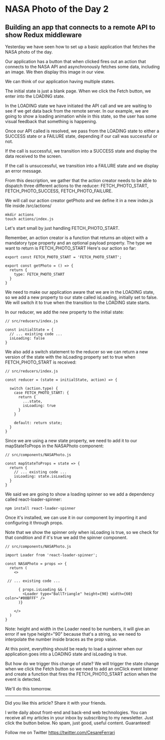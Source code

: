 # NASA Photo of the Day 2
## Building an app that connects to a remote API to show Redux middleware

Yesterday we have seen how to set up a basic application that fetches the NASA photo of the day.

Our application has a button that when clicked fires out an action that connects to the NASA API and asynchronously fetches some data, including an image.  We then display this image in our view.

We can think of our application having multiple states.

The initial state is just a blank page. 
When we click the Fetch button, we enter into the LOADING state.

In the LOADING state we have initiated the API call and we are waiting to see if we get data back from the remote server.
In our example, we are going to show a loading animation while in this state, so the user has some visual feedback that something is happening.

Once our API called is resolved, we pass from the LOADING state to either a SUCCESS state or a FAILURE state, depending if our call was successful or not.

If the call is successful, we transition into a SUCCESS state and display the data received to the screen.

If the call is unsuccessful, we transition into a FAILURE state and we display an error message.

From this description, we gather that the action creator needs to be able to dispatch three different actions to the reducer: FETCH_PHOTO_START, FETCH_PHOTO_SUCCESS, FETCH_PHOTO_FAILURE.

We will call our action creator getPhoto and we define it in a new index.js file inside /src/actions/

```
mkdir actions
touch actions/index.js
```

Let's start small by just handling FETCH_PHOTO_START.


Remember, an action creator is a function that returns an object with a mandatory type property and an optional payload property.
The type we want to return is FETCH_PHOTO_START
Here's our action so far:

```
export const FETCH_PHOTO_START = 'FETCH_PHOTO_START';

export const getPhoto = () => {
  return {
    type: FETCH_PHOTO_START
  }
}
```

We need to make our application aware that we are in the LOADING state, so we add a new property to our state called isLoading, initially set to false. We will switch it to true when the transition to the LOADING state starts.

In our reducer, we add the new property to the initial state:

```
// src/reducers/index.js

const initialState = {
  // ... existing code ...
  isLoading: false
}
```

We also add a switch statement to the reducer so we can return a new version of the state with the isLoading property set to true when FETCH_PHOTO_START is received:

```
// src/reducers/index.js

const reducer = (state = initialState, action) => {

  switch (action.type) {
    case FETCH_PHOTO_START: {
      return {
        ...state,
        isLoading: true
      }
    }

    default: return state;
  }
}
```

Since we are using a new state property, we need to add it to our mapStateToProps in the NASAPhoto component:

```
// src/components/NASAPhoto.js

const mapStateToProps = state => {
  return {
    // ... existing code ...
    isLoading: state.isLoading
  }
}
```

We said we are going to show a loading spinner so we add a dependency called react-loader-spinner:

```
npm install react-loader-spinner
```

Once it's installed, we can use it in our component by importing it and configuring it through props.

Note that we show the spinner only when isLoading is true, so we check for that condition and if it's true we add the spinner component.

```
// src/components/NASAPhoto.js

import Loader from 'react-loader-spinner';

const NASAPhoto = props => {
  return (
    <>

 // ... existing code ...

      { props.isLoading && (
        <Loader type="BallTriangle" height={90} width={60} color="#00BFFF" />
      )}

    </>
  )
}
```

Note: height and width in the Loader need to be numbers, it will give an error if we type height="90" because that's a string, so we need to interpolate the number inside braces as the prop value.

At this point, everything should be ready to load a spinner when our application goes into a LOADING state and isLoading is true.

But how do we trigger this change of state?
We will trigger the state change when we click the Fetch button so we need to add an onClick event listener and create a function that fires the FETCH_PHOTO_START action when the event is detected.

We'll do this tomorrow.

---

Did you like this article?  Share it with your friends. 

I write daily about front-end and back-end web technologies. 
You can receive all my articles in your inbox by subscribing to my newsletter. Just click the button below. No spam, just good, useful content. Guaranteed!

Follow me on Twitter
https://twitter.com/CesareFerrari